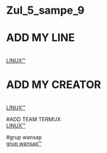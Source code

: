 # Zul_5_sampe_9

# ADD MY LINE
<br> <a href="https://line.me/ti/p/~linux.1">LINUX™</a>

# ADD MY CREATOR
<br> <a href="https://line.me/ti/p/~linux.1">LINUX™</a>

#ADD TEAM TERMUX
<br> <a href="https://line.me/ti/p/~linux.1">LINUX™</a>

#grup wansap
<br> <a href="https://chat.whatsapp.com/LrynTVHbjN2BRzFRcMKrMu">grup wansap™</a>

